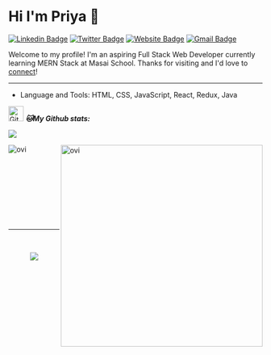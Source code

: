 # Hi I'm Priya 👋

[![Linkedin Badge](https://img.shields.io/badge/-07--priya--varshney-blue?style=flat&logo=Linkedin&logoColor=white&link=https://www.linkedin.com/in/07-priya-varshney/)](https://www.linkedin.com/in/07-priya-varshney/)
[![Twitter Badge](https://img.shields.io/badge/-%40PriyaVa22310248-1ca0f1?style=flat&labelColor=1ca0f1&logo=twitter&logoColor=white&link=https://twitter.com/PriyaVa22310248)](https://twitter.com/PriyaVa22310248)
[![Website Badge](https://img.shields.io/badge/-priya--varshney-47CCCC?style=flat&logo=Google-Chrome&logoColor=white&link=https://priya-varshney-portfolio.vercel.app/)](https://priya-varshney-portfolio.vercel.app/)
[![Gmail Badge](https://img.shields.io/badge/-priyavarshney070497-c14438?style=flat&logo=Gmail&logoColor=white&link=mailto:priyavarshney070497@gmail.com)](mailto:priyavarshney070497@gmail.co)

Welcome to my profile! I'm an aspiring Full Stack Web Developer currently learning MERN Stack at Masai School. Thanks for visiting and I'd love to [connect](https://www.linkedin.com/in/07-priya-varshney/)!

<hr/>

-  Language and Tools: HTML, CSS, JavaScript, React, Redux, Java


<!---
priyaa74/priyaa74 is a ✨ special ✨ repository because its `README.md` (this file) appears on your GitHub profile.
You can click the Preview link to take a look at your changes.
--->



<p>
<img src="https://media.giphy.com/media/W5eoZHPpUx9sapR0eu/giphy.gif" width="30px" alt="Git"/>&nbsp;<i><b>🐱My Github stats:</b></i> 
<p/>

<p align="left" >
<img src="https://github-readme-streak-stats.herokuapp.com/?user=priyaa74&theme=chartreuse-dark"  />
</p>
<p>
<a href="https://github.com/priyaa74"><span>
<img align="left" src="https://github-readme-stats.vercel.app/api/top-langs?username=priyaa74&show_icons=true&locale=en&layout=compact&theme=chartreuse-dark" alt="ovi"/>
<img align="right" src="https://github-readme-stats.vercel.app/api?username=priyaa74&show_icons=true&locale=en&theme=chartreuse-dark" alt="ovi" width="400px"/>
</span></a>
</p>

<br/><br/><br/><br/><br/><br/><br/><br/><br/>

<hr clear="both">
 <br/>

<p  align="center">
<a href="https://github.com/priyaa74">
<img src="https://github-profile-summary-cards.vercel.app/api/cards/profile-details?username=priyaa74&theme=radical" />
</a> </p>
<p align="center" ><img src="https://github-profile-trophy.vercel.app/?username=priyaa74&theme=vue" alt=""/> </p>
</p>

